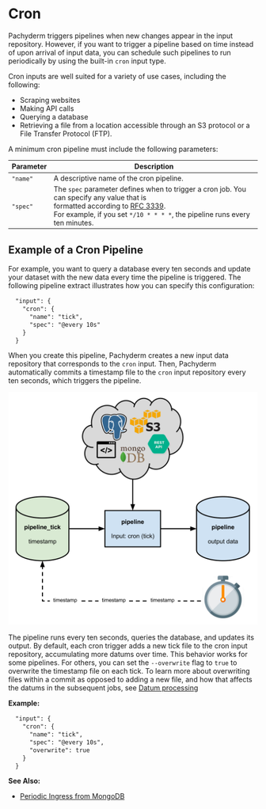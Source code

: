 # Cron

Pachyderm triggers pipelines when new changes appear in the input repository.
However, if you want to trigger a pipeline based on time instead of upon
arrival of input data, you can schedule such pipelines to run periodically
by using the built-in `cron` input type.

Cron inputs are well suited for a variety of use cases, including
the following:

- Scraping websites
- Making API calls
- Querying a database
- Retrieving a file from a location accessible through an S3 protocol
or a File Transfer Protocol (FTP).

A minimum cron pipeline must include the following parameters:

| Parameter  | Description  |
| ---------- | ------------ |
| `"name"`   | A descriptive name of the cron pipeline. |
| `"spec"`   | The `spec` parameter defines when to trigger a cron job. You can specify any value that is <br> formatted according to [RFC 3339](https://www.ietf.org/rfc/rfc3339.txt). <br> For example, if you set `*/10 * * * *`, the pipeline runs every ten minutes. |

## Example of a Cron Pipeline

For example, you want to query a database every ten seconds and update your
dataset with the new data every time the pipeline is triggered. The following
pipeline extract illustrates how you can specify this configuration:

```
  "input": {
    "cron": {
      "name": "tick",
      "spec": "@every 10s"
    }
  }
```

When you create this pipeline, Pachyderm creates a new input data repository
that corresponds to the `cron` input. Then, Pachyderm automatically commits
a timestamp file to the `cron` input repository every ten seconds, which
triggers the pipeline.

![alt tag](../../../images/cron1.png)

The pipeline runs every ten seconds, queries the database, and updates its
output. By default, each cron trigger adds a new tick file to the cron input
repository, accumulating more datums over time. This behavior works for some
pipelines. For others, you can set the `--overwrite` flag to `true` to
overwrite the timestamp file on each tick. To learn more about overwriting files
within a commit as opposed to adding a new file, and how that
affects the datums in the subsequent jobs, see [Datum processing](../datum/index.rst)

**Example:**

```
  "input": {
    "cron": {
      "name": "tick",
      "spec": "@every 10s",
      "overwrite": true
    }
  }
```

**See Also:**

- [Periodic Ingress from MongoDB](https://github.com/pachyderm/pachyderm/tree/master/examples/db)
